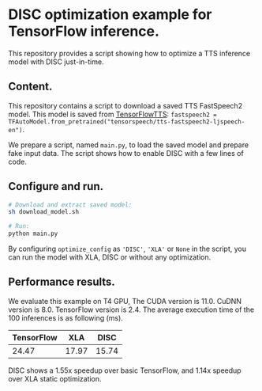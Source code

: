 # DISC optimization example for TensorFlow inference.

This repository provides a script showing how to optimize a TTS inference model
with DISC just-in-time.


## Content.

This repository contains a script to download a saved TTS FastSpeech2 model.
This model is saved from [TensorFlowTTS](https://github.com/TensorSpeech/TensorFlowTTS):
`fastspeech2 = TFAutoModel.from_pretrained("tensorspeech/tts-fastspeech2-ljspeech-en")`.

We prepare a script, named `main.py`, to load the saved model and prepare fake
input data. The script shows how to enable DISC with a few lines of code.


## Configure and run.

```bash
# Download and extract saved model:
sh download_model.sh

# Run:
python main.py
```

By configuring `optimize_config` as `'DISC'`, `'XLA'` or `None` in the script,
you can run the model with XLA, DISC or without any optimization.


## Performance results.

We evaluate this example on T4 GPU, The CUDA version is 11.0. CuDNN version is
8.0. TensorFlow version is 2.4. The average execution time of the 100 inferences
is as following (ms).

| TensorFlow  |    XLA    |    DISC    |
|-------------|-----------|------------|
|    24.47    |   17.97   |    15.74   |

DISC shows a 1.55x speedup over basic TensorFlow, and 1.14x speedup over XLA
static optimization.
